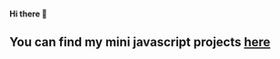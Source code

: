 #### Hi there 👋

## You can find my mini javascript projects **[here](https://github.com/NazaNEYn/Javascript-projects)**



